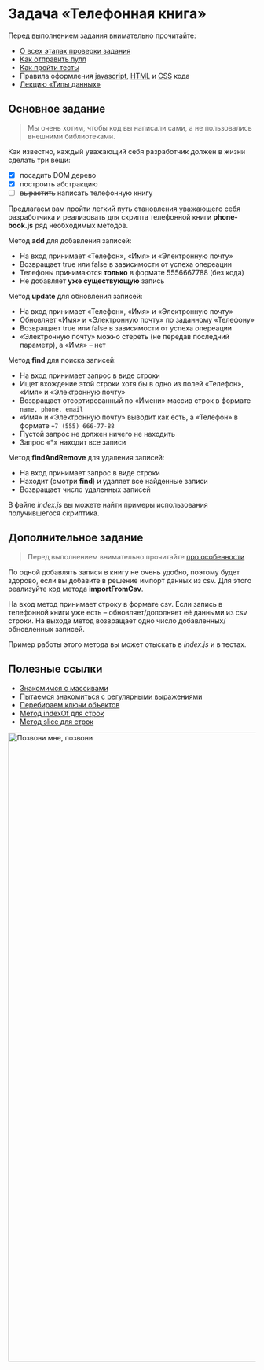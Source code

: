 # Задача «Телефонная книга»

Перед выполнением задания внимательно прочитайте:

- [О всех этапах проверки задания](https://github.com/urfu-2016/guides/blob/master/workflow/extra.md)
- [Как отправить пулл](https://github.com/urfu-2016/guides/blob/master/workflow/pull.md)
- [Как пройти тесты](https://github.com/urfu-2016/guides/blob/master/workflow/test.md)
- Правила оформления [javascript](https://github.com/urfu-2016/guides/blob/master/codestyle/js.md), [HTML](https://github.com/urfu-2016/guides/blob/master/codestyle/html.md) и [CSS](https://github.com/urfu-2016/guides/blob/master/codestyle/css.md) кода
- [Лекцию «Типы данных»](https://urfu-2016.github.io/javascript-slides/02-types/#/)


## Основное задание

> Мы очень хотим, чтобы код вы написали сами, а не пользовались внешними библиотеками.

Как известно, каждый уважающий себя разработчик должен в жизни сделать три вещи:
- [x] посадить DOM дерево
- [x] построить абстракцию
- [ ] ~~вырастить~~ написать телефонную книгу

Предлагаем вам пройти легкий путь становления уважающего себя разработчика и реализовать для скрипта телефонной книги __phone-book.js__ ряд необходимых методов.

Метод __add__ для добавления записей:
* На вход принимает «Телефон», «Имя» и «Электронную почту»
* Возвращает true или false в зависимости от успеха опереации
* Телефоны принимаются **только** в формате 5556667788 (без кода)
* Не добавляет **уже существующую** запись

Метод __update__ для обновления записей:
* На вход принимает «Телефон», «Имя» и «Электронную почту»
* Обновляет «Имя» и «Электронную почту» по заданному «Телефону»
* Возвращает true или false в зависимости от успеха опереации
* «Электронную почту» можно стереть (не передав последний параметр), а «Имя» – нет

Метод __find__ для поиска записей:
* На вход принимает запрос в виде строки
* Ищет вхождение этой строки хотя бы в одно из полей «Телефон», «Имя» и «Электронную почту»
* Возвращает отсортированный по «Имени» массив строк в формате `name, phone, email`
* «Имя» и «Электронную почту» выводит как есть, а «Телефон» в формате `+7 (555) 666-77-88`
* Пустой запрос не должен ничего не находить
* Запрос «*» находит все записи

Метод __findAndRemove__ для удаления записей:
* На вход принимает запрос в виде строки
* Находит (смотри __find__) и удаляет все найденные записи
* Возвращает число удаленных записей

В файле _index.js_ вы можете найти примеры использования получившегося скриптика.

## Дополнительное задание

> Перед выполнением внимательно прочитайте [про особенности](https://github.com/urfu-2016/guides/blob/master/workflow/extra.md)

По одной добавлять записи в книгу не очень удобно, поэтому будет здорово, если вы добавите в решение импорт данных из csv. Для этого реализуйте код метода __importFromCsv__.

На вход метод принимает строку в формате csv. Если запись в телефонной книги уже есть –  обновляет/дополняет её данными из csv строки. На выходе метод возвращает одно число добавленных/обновленных записей.

Пример работы этого метода вы может отыскать в _index.js_ и в тестах.

## Полезные ссылки

- [Знакомимся с массивами](https://developer.mozilla.org/ru/docs/Web/JavaScript/Reference/Global_Objects/Array)
- [Пытаемся знакомиться с регулярными выражениями](https://developer.mozilla.org/ru/docs/Web/JavaScript/Reference/Global_Objects/RegExp)
- [Перебираем ключи объектов](https://developer.mozilla.org/ru/docs/Web/JavaScript/Reference/Global_Objects/Object/keys)
- [Метод indexOf для строк](https://developer.mozilla.org/ru/docs/Web/JavaScript/Reference/Global_Objects/String/indexOf)
- [Метод slice для строк](https://developer.mozilla.org/ru/docs/Web/JavaScript/Reference/Global_Objects/String/slice)

<img width="1279" alt="Позвони мне, позвони" src="https://cloud.githubusercontent.com/assets/4534405/19268754/abd81b8c-8fcf-11e6-9cbb-6665bf84bcfa.png">
